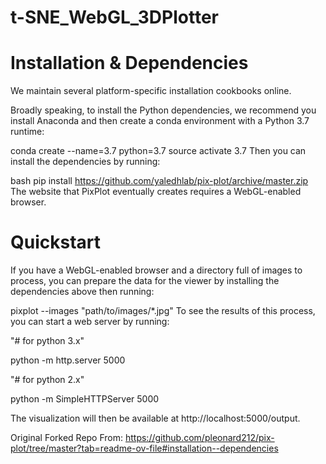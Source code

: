 # t-SNE_WebGL_3DPlotter

# Installation & Dependencies
We maintain several platform-specific installation cookbooks online.

Broadly speaking, to install the Python dependencies, we recommend you install Anaconda and then create a conda environment with a Python 3.7 runtime:

conda create --name=3.7 python=3.7
source activate 3.7
Then you can install the dependencies by running:

bash
pip install https://github.com/yaledhlab/pix-plot/archive/master.zip
The website that PixPlot eventually creates requires a WebGL-enabled browser.

# Quickstart
If you have a WebGL-enabled browser and a directory full of images to process, you can prepare the data for the viewer by installing the dependencies above then running:

pixplot --images "path/to/images/*.jpg"
To see the results of this process, you can start a web server by running:

"# for python 3.x"

python -m http.server 5000


"# for python 2.x"

python -m SimpleHTTPServer 5000

The visualization will then be available at http://localhost:5000/output.

Original Forked Repo From:
https://github.com/pleonard212/pix-plot/tree/master?tab=readme-ov-file#installation--dependencies
